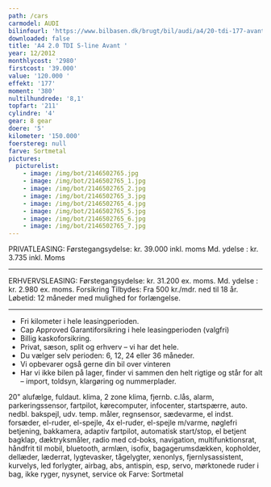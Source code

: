 ```yaml
---
path: /cars
carmodel: AUDI
bilinfourl: 'https://www.bilbasen.dk/brugt/bil/audi/a4/20-tdi-177-avant-multitr-5d/3667818'
downloaded: false
title: 'A4 2.0 TDI S-line Avant '
year: 12/2012
monthlycost: '2980'
firstcost: '39.000'
value: '120.000 '
effekt: '177'
moment: '380'
nultilhundrede: '8,1'
topfart: '211'
cylindre: '4'
gear: 8 gear
doere: '5'
kilometer: '150.000'
foerstereg: null
farve: Sortmetal
pictures:
  picturelist:
    - image: /img/bot/2146502765.jpg
    - image: /img/bot/2146502765_1.jpg
    - image: /img/bot/2146502765_2.jpg
    - image: /img/bot/2146502765_3.jpg
    - image: /img/bot/2146502765_4.jpg
    - image: /img/bot/2146502765_5.jpg
    - image: /img/bot/2146502765_6.jpg
    - image: /img/bot/2146502765_7.jpg
---
```

PRIVATLEASING: 
Førstegangsydelse: kr. 39.000 inkl. moms
Md. ydelse : kr. 3.735 inkl. Moms
__________________________________________

ERHVERVSLEASING: 
Førstegangsydelse: kr. 31.200 ex. moms.
Md. ydelse : kr. 2.980 ex. moms. 
Forsikring Tilbydes:
Fra 500 kr./mdr. ned til 18 år. 
Løbetid: 12 måneder med mulighed for forlængelse.
__________________________________________

* Fri kilometer i hele leasingperioden.
* Cap Approved Garantiforsikring i hele leasingperioden (valgfri)
* Billig kaskoforsikring.
* Privat, sæson, split og erhverv – vi har det hele.
* Du vælger selv perioden: 6, 12, 24 eller 36 måneder.
* Vi opbevarer også gerne din bil over vinteren
* Har vi ikke bilen på lager, finder vi sammen den helt rigtige og står for alt – import, toldsyn, klargøring og nummerplader. 




20" alufælge, fuldaut. klima, 2 zone klima, fjernb. c.lås, alarm, parkeringssensor, fartpilot, kørecomputer, infocenter, startspærre, auto. nedbl. bakspejl, udv. temp. måler, regnsensor, sædevarme, el indst. forsæder, el-ruder, el-spejle, 4x el-ruder, el-spejle m/varme, nøglefri betjening, bakkamera, adaptiv fartpilot, automatisk start/stop, el betjent bagklap, dæktryksmåler, radio med cd-boks, navigation, multifunktionsrat, håndfrit til mobil, bluetooth, armlæn, isofix, bagagerumsdækken, kopholder, dellæder, læderrat, lygtevasker, tågelygter, xenonlys, fjernlysassistent, kurvelys, led forlygter, airbag, abs, antispin, esp, servo, mørktonede ruder i bag, ikke ryger, nysynet, service ok
Farve: Sortmetal
